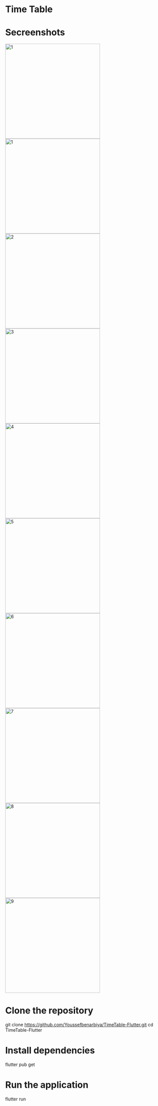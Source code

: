 # Time Table
# Secreenshots
<img src="![Capture d'écran 2024-12-03 115324](https://github.com/user-attachments/assets/9339d176-da97-4143-b90c-5619439ac16c)" alt="1" width="300" />
<img src="https://github.com/user-attachments/assets/f8b0bc7a-401d-4961-ab2d-0010336ba326" alt="1" width="300" />
<img src="https://github.com/user-attachments/assets/32531b3d-2705-4866-be43-ebe45bad6860" alt="2" width="300" />
<img src="https://github.com/user-attachments/assets/4033d22a-8bb6-4881-8e24-1423320fa9a9" alt="3" width="300" />
<img src="https://github.com/user-attachments/assets/f254bd04-3c9d-4009-ac27-b47180662b37" alt="4" width="300" />
<img src="https://github.com/user-attachments/assets/a933983b-b129-4fd3-ab9f-3e0e6c615bc9" alt="5" width="300" />
<img src="https://github.com/user-attachments/assets/f966d639-e922-4745-a65e-0c6728875027" alt="6" width="300" />
<img src="https://github.com/user-attachments/assets/e5895702-9e68-4d9a-a3ea-3062c4628866" alt="7" width="300" />
<img src="https://github.com/user-attachments/assets/00ca26af-c478-4039-84bd-1e37fe919042" alt="8" width="300" />
<img src="https://github.com/user-attachments/assets/57f024ef-116f-41e6-a7d1-1859200c45b5" alt="9" width="300" />

# Clone the repository
git clone https://github.com/Youssefbenarbiya/TimeTable-Flutter.git
cd TimeTable-Flutter

# Install dependencies
flutter pub get

# Run the application
flutter run
